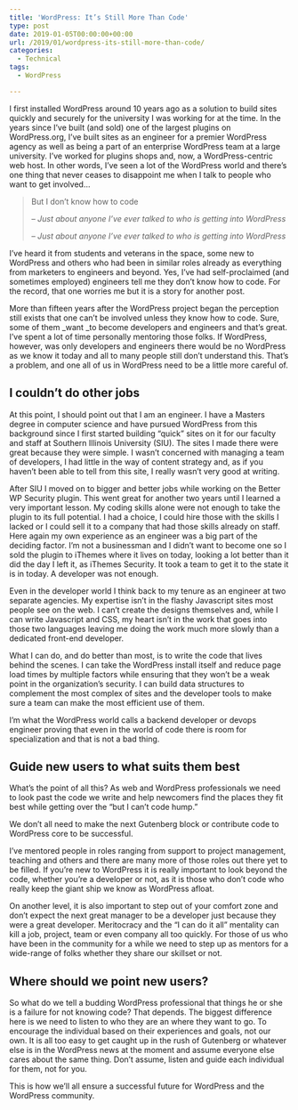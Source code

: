 ```yaml
---
title: 'WordPress: It’s Still More Than Code'
type: post
date: 2019-01-05T00:00:00+00:00
url: /2019/01/wordpress-its-still-more-than-code/
categories:
  - Technical
tags:
  - WordPress

---
```

I first installed WordPress around 10 years ago as a solution to build sites quickly and securely for the university I was working for at the time. In the years since I’ve built (and sold) one of the largest plugins on WordPress.org, I’ve built sites as an engineer for a premier WordPress agency as well as being a part of an enterprise WordPress team at a large university. I’ve worked for plugins shops and, now, a WordPress-centric web host. In other words, I’ve seen a lot of the WordPress world and there’s one thing that never ceases to disappoint me when I talk to people who want to get involved…
<blockquote class="wp-block-quote is-layout-flow wp-block-quote-is-layout-flow">
  <p>
    But I don’t know how to code
  </p>

  <p>
    <cite>– Just about anyone I’ve ever talked to who is getting into WordPress</cite>
  </p>

  <cite>– Just about anyone I’ve ever talked to who is getting into WordPress</cite>
</blockquote>

I’ve heard it from students and veterans in the space, some new to WordPress and others who had been in similar roles already as everything from marketers to engineers and beyond. Yes, I’ve had self-proclaimed (and sometimes employed) engineers tell me they don’t know how to code. For the record, that one worries me but it is a story for another post.

More than fifteen years after the WordPress project began the perception still exists that one can’t be involved unless they know how to code. Sure, some of them _want&nbsp;_to become developers and engineers and that’s great. I’ve spent a lot of time personally mentoring those folks. If WordPress, however, was only developers and engineers there would be no WordPress as we know it today and all to many people still don’t understand this. That’s a problem, and one all of us in WordPress need to be a little more careful of.

## I couldn’t do other jobs

At this point, I should point out that I am an engineer. I have a Masters degree in computer science and have pursued WordPress from this background since I first started building “quick” sites on it for our faculty and staff at Southern Illinois University (SIU). The sites I made there were great because they were simple. I wasn’t concerned with managing a team of developers, I had little in the way of content strategy and, as if you haven’t been able to tell from this site, I really wasn’t very good at writing.

After SIU I moved on to bigger and better jobs while working on the Better WP Security plugin. This went great for another two years until I learned a very important lesson. My coding skills alone were not enough to take the plugin to its full potential. I had a choice, I could hire those with the skills I lacked or I could sell it to a company that had those skills already on staff. Here again my own experience as an engineer was a big part of the deciding factor. I’m not a businessman and I didn’t want to become one so I sold the plugin to iThemes where it lives on today, looking a lot better than it did the day I left it, as iThemes Security. It took a team to get it to the state it is in today. A developer was not enough.

Even in the developer world I think back to my tenure as an engineer at two separate agencies. My expertise isn’t in the flashy Javascript sites most people see on the web. I can’t create the designs themselves and, while I can write Javascript and CSS, my heart isn’t in the work that goes into those two languages leaving me doing the work much more slowly than a dedicated front-end developer.

What I can do, and do better than most, is to write the code that lives behind the scenes. I can take the WordPress install itself and reduce page load times by multiple factors while ensuring that they won’t be a weak point in the organization’s security. I can build data structures to complement the most complex of sites and the developer tools to make sure a team can make the most efficient use of them.

I’m what the WordPress world calls a backend developer or devops engineer proving that even in the world of code there is room for specialization and that is not a bad thing.

## Guide new users to what suits them best

What’s the point of all this? As web and WordPress professionals we need to look past the code we write and help newcomers find the places they fit best while getting over the “but I can’t code hump.”

We don’t all need to make the next Gutenberg block or contribute code to WordPress core to be successful.

I’ve mentored people in roles ranging from support to project management, teaching and others and there are many more of those roles out there yet to be filled. If you’re new to WordPress it is really important to look beyond the code, whether you’re a developer or not, as it is those who don’t code who really keep the giant ship we know as WordPress afloat.

On another level, it is also important to step out of your comfort zone and don’t expect the next great manager to be a developer just because they were a great developer. Meritocracy and the “I can do it all” mentality can kill a job, project, team or even company all too quickly. For those of us who have been in the community for a while we need to step up as mentors for a wide-range of folks whether they share our skillset or not.

## Where should we point new users?

So what do we tell a budding WordPress professional that things he or she is a failure for not knowing code? That depends. The biggest difference here is we need to listen to who they are an where they want to go. To encourage the individual based on their experiences and goals, not our own. It is all too easy to get caught up in the rush of Gutenberg or whatever else is in the WordPress news at the moment and assume everyone else cares about the same thing. Don’t assume, listen and guide each individual for them, not for you.

This is how we’ll all ensure a successful future for WordPress and the WordPress community.